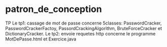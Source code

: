 # patron_de_conception
TP
Le tp1:  cassage de mot de passe concerne 5classes: PasswordCracker, PasswordCrackerFactoy, PassordCrackingAlgorithm, BruteForceCracker et DictionaryCracker.
Le tp2: envoie requetes http concerne le programme MotDePasse.html et Exercice.java
